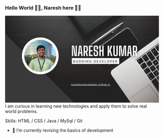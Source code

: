 ### Hello World 👋🏽, Naresh here 🧑🏾
![](https://github.com/NareshKumarShankar/NareshKumarShankar/blob/main/www.reallygreatsite.com.png)
I am curious in learning new technologies and apply them to solve real world problems.

Skills: HTML / CSS / Java / MySql / Git

- 🔭 I’m currently revising the basics of development





